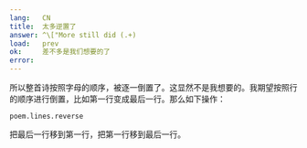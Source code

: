 ```yaml
---
lang:   CN
title:  太多逆置了
answer: ^\["More still did (.+)
load:   prev
ok:     差不多是我们想要的了
error:  
---
```


所以整首诗按照字母的顺序，被逐一倒置了。这显然不是我想要的。我期望按照行的顺序进行倒置，比如第一行变成最后一行。那么如下操作：

    poem.lines.reverse

把最后一行移到第一行，把第一行移到最后一行。
